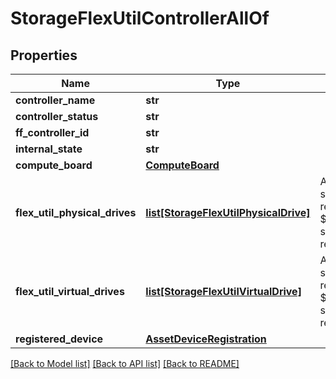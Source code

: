 # StorageFlexUtilControllerAllOf

## Properties
Name | Type | Description | Notes
------------ | ------------- | ------------- | -------------
**controller_name** | **str** |  | [optional] 
**controller_status** | **str** |  | [optional] 
**ff_controller_id** | **str** |  | [optional] 
**internal_state** | **str** |  | [optional] 
**compute_board** | [**ComputeBoard**](.md) |  | [optional] 
**flex_util_physical_drives** | [**list[StorageFlexUtilPhysicalDrive]**](StorageFlexUtilPhysicalDrive.md) | A reference to a storageFlexUtilPhysicalDrive resource. When the $expand query parameter is specified, the referenced resource is returned inline.  | [optional] [readonly] 
**flex_util_virtual_drives** | [**list[StorageFlexUtilVirtualDrive]**](StorageFlexUtilVirtualDrive.md) | A reference to a storageFlexUtilVirtualDrive resource. When the $expand query parameter is specified, the referenced resource is returned inline.  | [optional] [readonly] 
**registered_device** | [**AssetDeviceRegistration**](.md) |  | [optional] 

[[Back to Model list]](../README.md#documentation-for-models) [[Back to API list]](../README.md#documentation-for-api-endpoints) [[Back to README]](../README.md)


